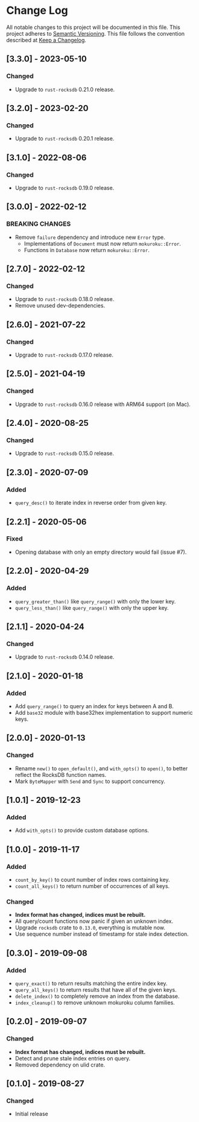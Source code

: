 # Change Log

All notable changes to this project will be documented in this file.
This project adheres to [Semantic Versioning](http://semver.org/).
This file follows the convention described at
[Keep a Changelog](http://keepachangelog.com/en/1.0.0/).

## [3.3.0] - 2023-05-10
### Changed
- Upgrade to `rust-rocksdb` 0.21.0 release.

## [3.2.0] - 2023-02-20
### Changed
- Upgrade to `rust-rocksdb` 0.20.1 release.

## [3.1.0] - 2022-08-06
### Changed
- Upgrade to `rust-rocksdb` 0.19.0 release.

## [3.0.0] - 2022-02-12
### BREAKING CHANGES
- Remove `failure` dependency and introduce new `Error` type.
    * Implementations of `Document` must now return `mokuroku::Error`.
    * Functions in `Database` now return `mokuroku::Error`.

## [2.7.0] - 2022-02-12
### Changed
- Upgrade to `rust-rocksdb` 0.18.0 release.
- Remove unused dev-dependencies.

## [2.6.0] - 2021-07-22
### Changed
- Upgrade to `rust-rocksdb` 0.17.0 release.

## [2.5.0] - 2021-04-19
### Changed
- Upgrade to `rust-rocksdb` 0.16.0 release with ARM64 support (on Mac).

## [2.4.0] - 2020-08-25
### Changed
- Upgrade to `rust-rocksdb` 0.15.0 release.

## [2.3.0] - 2020-07-09
### Added
- `query_desc()` to iterate index in reverse order from given key.

## [2.2.1] - 2020-05-06
### Fixed
- Opening database with only an empty directory would fail (issue #7).

## [2.2.0] - 2020-04-29
### Added
- `query_greater_than()` like `query_range()` with only the lower key.
- `query_less_than()` like `query_range()` with only the upper key.

## [2.1.1] - 2020-04-24
### Changed
- Upgrade to `rust-rocksdb` 0.14.0 release.

## [2.1.0] - 2020-01-18
### Added
- Add `query_range()` to query an index for keys between A and B.
- Add `base32` module with base32hex implementation to support numeric keys.

## [2.0.0] - 2020-01-13
### Changed
- Rename `new()` to `open_default()`, and `with_opts()` to `open()`, to better
  reflect the RocksDB function names.
- Mark `ByteMapper` with `Send` and `Sync` to support concurrency.

## [1.0.1] - 2019-12-23
### Added
- Add `with_opts()` to provide custom database options.

## [1.0.0] - 2019-11-17
### Added
- `count_by_key()` to count number of index rows containing key.
- `count_all_keys()` to return number of occurrences of all keys.
### Changed
- **Index format has changed, indices must be rebuilt.**
- All query/count functions now panic if given an unknown index.
- Upgrade `rocksdb` crate to `0.13.0`, everything is mutable now.
- Use sequence number instead of timestamp for stale index detection.

## [0.3.0] - 2019-09-08
### Added
- `query_exact()` to return results matching the entire index key.
- `query_all_keys()` to return results that have all of the given keys.
- `delete_index()` to completely remove an index from the database.
- `index_cleanup()` to remove unknown mokuroku column families.

## [0.2.0] - 2019-09-07
### Changed
- **Index format has changed, indices must be rebuilt.**
- Detect and prune stale index entries on query.
- Removed dependency on ulid crate.

## [0.1.0] - 2019-08-27
### Changed
- Initial release
